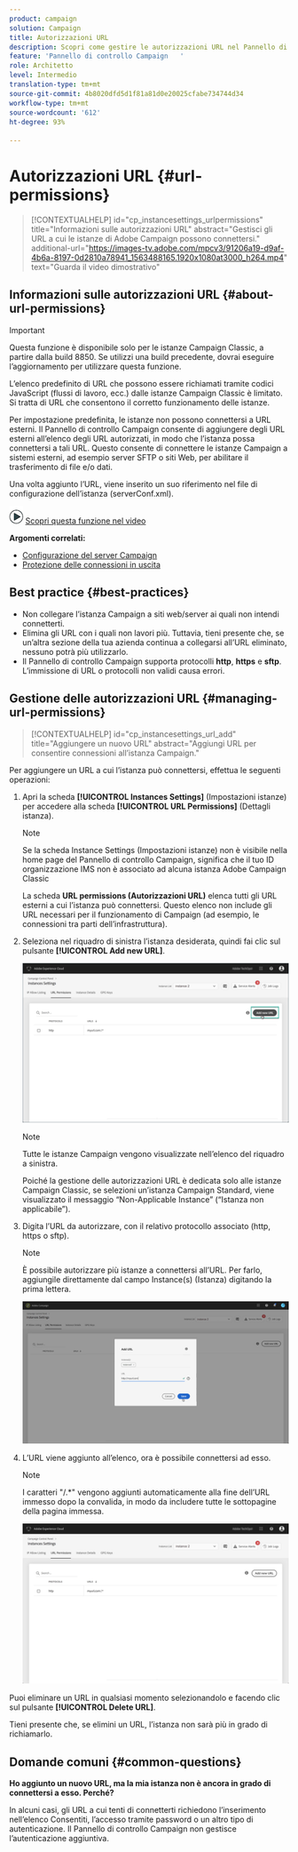 ```yaml
---
product: campaign
solution: Campaign
title: Autorizzazioni URL
description: Scopri come gestire le autorizzazioni URL nel Pannello di controllo Campaign
feature: 'Pannello di controllo Campaign   '
role: Architetto
level: Intermedio
translation-type: tm+mt
source-git-commit: 4b8020dfd5d1f81a81d0e20025cfabe734744d34
workflow-type: tm+mt
source-wordcount: '612'
ht-degree: 93%

---
```



# Autorizzazioni URL {#url-permissions}

>[!CONTEXTUALHELP]
>id="cp_instancesettings_urlpermissions"
>title="Informazioni sulle autorizzazioni URL"
>abstract="Gestisci gli URL a cui le istanze di Adobe Campaign possono connettersi."
>additional-url="https://images-tv.adobe.com/mpcv3/91206a19-d9af-4b6a-8197-0d2810a78941_1563488165.1920x1080at3000_h264.mp4" text="Guarda il video dimostrativo"

## Informazioni sulle autorizzazioni URL {#about-url-permissions}

>[!IMPORTANT]
>
>Questa funzione è disponibile solo per le istanze Campaign Classic, a partire dalla build 8850. Se utilizzi una build precedente, dovrai eseguire l’aggiornamento per utilizzare questa funzione.

L’elenco predefinito di URL che possono essere richiamati tramite codici JavaScript (flussi di lavoro, ecc.) dalle istanze Campaign Classic è limitato. Si tratta di URL che consentono il corretto funzionamento delle istanze.

Per impostazione predefinita, le istanze non possono connettersi a URL esterni. Il Pannello di controllo Campaign consente di aggiungere degli URL esterni all’elenco degli URL autorizzati, in modo che l’istanza possa connettersi a tali URL. Questo consente di connettere le istanze Campaign a sistemi esterni, ad esempio server SFTP o siti Web, per abilitare il trasferimento di file e/o dati.

Una volta aggiunto l’URL, viene inserito un suo riferimento nel file di configurazione dell’istanza (serverConf.xml).

![](assets/do-not-localize/how-to-video.png) [Scopri questa funzione nel video](https://experienceleague.adobe.com/docs/campaign-classic-learn/control-panel/instance-settings/adding-url-permissions.html?lang=en#instance-settings)

**Argomenti correlati:**

* [Configurazione del server Campaign](https://docs.adobe.com/content/help/it-IT/campaign-classic/using/installing-campaign-classic/additional-configurations/configuring-campaign-server.html)
* [Protezione delle connessioni in uscita](https://docs.adobe.com/content/help/it-IT/campaign-classic/using/installing-campaign-classic/additional-configurations/configuring-campaign-server.html#Outgoing_connection_protection)

## Best practice {#best-practices}

* Non collegare l’istanza Campaign a siti web/server ai quali non intendi connetterti.
* Elimina gli URL con i quali non lavori più. Tuttavia, tieni presente che, se un’altra sezione della tua azienda continua a collegarsi all’URL eliminato, nessuno potrà più utilizzarlo.
* Il Pannello di controllo Campaign supporta protocolli **http**, **https** e **sftp**. L’immissione di URL o protocolli non validi causa errori.

## Gestione delle autorizzazioni URL {#managing-url-permissions}

>[!CONTEXTUALHELP]
>id="cp_instancesettings_url_add"
>title="Aggiungere un nuovo URL"
>abstract="Aggiungi URL per consentire connessioni all’istanza Campaign."

Per aggiungere un URL a cui l’istanza può connettersi, effettua le seguenti operazioni:

1. Apri la scheda **[!UICONTROL Instances Settings]** (Impostazioni istanze) per accedere alla scheda **[!UICONTROL URL Permissions]** (Dettagli istanza).

   >[!NOTE]
   >
   >Se la scheda Instance Settings (Impostazioni istanze) non è visibile nella home page del Pannello di controllo Campaign, significa che il tuo ID organizzazione IMS non è associato ad alcuna istanza Adobe Campaign Classic
   >
   >La scheda <b><span class="uicontrol">URL permissions (Autorizzazioni URL)</span></b> elenca tutti gli URL esterni a cui l’istanza può connettersi. Questo elenco non include gli URL necessari per il funzionamento di Campaign (ad esempio, le connessioni tra parti dell’infrastruttura).

1. Seleziona nel riquadro di sinistra l’istanza desiderata, quindi fai clic sul pulsante **[!UICONTROL Add new URL]**.

   ![](assets/add_url1.png)

   >[!NOTE]
   >
   >Tutte le istanze Campaign vengono visualizzate nell’elenco del riquadro a sinistra.
   >
   >Poiché la gestione delle autorizzazioni URL è dedicata solo alle istanze Campaign Classic, se selezioni un’istanza Campaign Standard, viene visualizzato il messaggio “Non-Applicable Instance” (“Istanza non applicabile”).

1. Digita l’URL da autorizzare, con il relativo protocollo associato (http, https o sftp).

   >[!NOTE]
   >
   >È possibile autorizzare più istanze a connettersi all’URL. Per farlo, aggiungile direttamente dal campo Instance(s) (Istanza) digitando la prima lettera.

   ![](assets/add_url2.png)

1. L’URL viene aggiunto all’elenco, ora è possibile connettersi ad esso.

   >[!NOTE]
   >
   >I caratteri &quot;/.*&quot; vengono aggiunti automaticamente alla fine dell’URL immesso dopo la convalida, in modo da includere tutte le sottopagine della pagina immessa.

   ![](assets/add_url_listnew.png)

Puoi eliminare un URL in qualsiasi momento selezionandolo e facendo clic sul pulsante **[!UICONTROL Delete URL]**.

Tieni presente che, se elimini un URL, l’istanza non sarà più in grado di richiamarlo.

## Domande comuni {#common-questions}

**Ho aggiunto un nuovo URL, ma la mia istanza non è ancora in grado di connettersi a esso. Perché?**

In alcuni casi, gli URL a cui tenti di connetterti richiedono l’inserimento nell’elenco Consentiti, l’accesso tramite password o un altro tipo di autenticazione. Il Pannello di controllo Campaign non gestisce l’autenticazione aggiuntiva.
